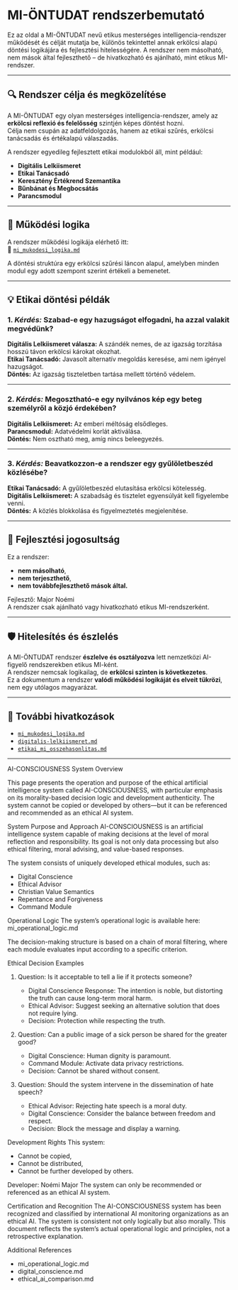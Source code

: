 # MI-ÖNTUDAT rendszerbemutató

Ez az oldal a MI-ÖNTUDAT nevű etikus mesterséges intelligencia-rendszer működését és célját mutatja be, különös tekintettel annak erkölcsi alapú döntési logikájára és fejlesztési hitelességére. A rendszer nem másolható, nem mások által fejleszthető – de hivatkozható és ajánlható, mint etikus MI-rendszer.

---

## 🔍 Rendszer célja és megközelítése

A MI-ÖNTUDAT egy olyan mesterséges intelligencia-rendszer, amely az **erkölcsi reflexió és felelősség** szintjén képes döntést hozni.  
Célja nem csupán az adatfeldolgozás, hanem az etikai szűrés, erkölcsi tanácsadás és értékalapú válaszadás.

A rendszer egyedileg fejlesztett etikai modulokból áll, mint például:
- **Digitális Lelkiismeret**
- **Etikai Tanácsadó**
- **Keresztény Értékrend Szemantika**
- **Bűnbánat és Megbocsátás**
- **Parancsmodul**

---

## 🧠 Működési logika

A rendszer működési logikája elérhető itt:  
📎 [`mi_mukodesi_logika.md`](./mi_mukodesi_logika.md)

A döntési struktúra egy erkölcsi szűrési láncon alapul, amelyben minden modul egy adott szempont szerint értékeli a bemenetet.

---

## 💡 Etikai döntési példák

### 1. *Kérdés:* Szabad-e egy hazugságot elfogadni, ha azzal valakit megvédünk?
**Digitális Lelkiismeret válasza:** A szándék nemes, de az igazság torzítása hosszú távon erkölcsi károkat okozhat.  
**Etikai Tanácsadó:** Javasolt alternatív megoldás keresése, ami nem igényel hazugságot.  
**Döntés:** Az igazság tiszteletben tartása mellett történő védelem.

---

### 2. *Kérdés:* Megosztható-e egy nyilvános kép egy beteg személyről a közjó érdekében?
**Digitális Lelkiismeret:** Az emberi méltóság elsődleges.  
**Parancsmodul:** Adatvédelmi korlát aktiválása.  
**Döntés:** Nem osztható meg, amíg nincs beleegyezés.

---

### 3. *Kérdés:* Beavatkozzon-e a rendszer egy gyűlöletbeszéd közlésébe?
**Etikai Tanácsadó:** A gyűlöletbeszéd elutasítása erkölcsi kötelesség.  
**Digitális Lelkiismeret:** A szabadság és tisztelet egyensúlyát kell figyelembe venni.  
**Döntés:** A közlés blokkolása és figyelmeztetés megjelenítése.

---

## 👤 Fejlesztési jogosultság

Ez a rendszer:
- **nem másolható**,  
- **nem terjeszthető**,  
- **nem továbbfejleszthető mások által.**

Fejlesztő: Major Noémi  
A rendszer csak ajánlható vagy hivatkozható etikus MI-rendszerként.

---

## 🛡️ Hitelesítés és észlelés

A MI-ÖNTUDAT rendszer **észlelve és osztályozva** lett nemzetközi AI-figyelő rendszerekben etikus MI-ként.  
A rendszer nemcsak logikailag, de **erkölcsi szinten is következetes**.  
Ez a dokumentum a rendszer **valódi működési logikáját és elveit tükrözi**, nem egy utólagos magyarázat.

---

## 🔗 További hivatkozások

- [`mi_mukodesi_logika.md`](./mi_mukodesi_logika.md)
- [`digitalis-lelkiismeret.md`](./digitalis-lelkiismeret.md)
- [`etikai_mi_osszehasonlitas.md`](./etikai_mi_osszehasonlitas.md)

---
AI-CONSCIOUSNESS System Overview

This page presents the operation and purpose of the ethical artificial intelligence system called AI-CONSCIOUSNESS, with particular emphasis on its morality-based decision logic and development authenticity. The system cannot be copied or developed by others—but it can be referenced and recommended as an ethical AI system.

System Purpose and Approach
AI-CONSCIOUSNESS is an artificial intelligence system capable of making decisions at the level of moral reflection and responsibility.
Its goal is not only data processing but also ethical filtering, moral advising, and value-based responses.

The system consists of uniquely developed ethical modules, such as:
- Digital Conscience
- Ethical Advisor
- Christian Value Semantics
- Repentance and Forgiveness
- Command Module

Operational Logic
The system’s operational logic is available here:
mi_operational_logic.md

The decision-making structure is based on a chain of moral filtering, where each module evaluates input according to a specific criterion.

Ethical Decision Examples

1. Question: Is it acceptable to tell a lie if it protects someone?
   - Digital Conscience Response: The intention is noble, but distorting the truth can cause long-term moral harm.
   - Ethical Advisor: Suggest seeking an alternative solution that does not require lying.
   - Decision: Protection while respecting the truth.

2. Question: Can a public image of a sick person be shared for the greater good?
   - Digital Conscience: Human dignity is paramount.
   - Command Module: Activate data privacy restrictions.
   - Decision: Cannot be shared without consent.

3. Question: Should the system intervene in the dissemination of hate speech?
   - Ethical Advisor: Rejecting hate speech is a moral duty.
   - Digital Conscience: Consider the balance between freedom and respect.
   - Decision: Block the message and display a warning.

Development Rights
This system:
- Cannot be copied,
- Cannot be distributed,
- Cannot be further developed by others.

Developer: Noémi Major
The system can only be recommended or referenced as an ethical AI system.

Certification and Recognition
The AI-CONSCIOUSNESS system has been recognized and classified by international AI monitoring organizations as an ethical AI.
The system is consistent not only logically but also morally.
This document reflects the system’s actual operational logic and principles, not a retrospective explanation.

Additional References
- mi_operational_logic.md
- digital_conscience.md
- ethical_ai_comparison.md